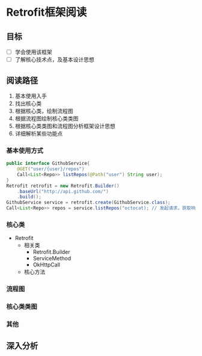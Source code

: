 # Retrofit框架阅读
## 目标
+ [ ] 学会使用该框架
+ [ ] 了解核心技术点，及基本设计思想

## 阅读路径
1. 基本使用入手
2. 找出核心类
3. 根据核心类，绘制流程图
4. 根据流程图绘制核心类类图
5. 根据核心类类图和流程图分析框架设计思想
6. 详细解析某些功能点

### 基本使用方式

```java
public interface GithubService{
	@GET("user/{user}/repos")
	Call<List<Repo>> listRepos(@Path("user") String user);
}
Retrofit retrofit = new Retrofit.Builder()
	.baseUrl("http://api.github.com/")
	.build();
GithubService service = retrofit.create(GithubService.class);
Call<List<Repo>> repos = service.listRepos("octocat); // 发起请求，获取响应
```
### 核心类
+ Retrofit
	+ 相关类 
		+ Retrofit.Builder
		+ ServiceMethod
		+ OkHttpCall
	+ 核心方法
### 流程图
### 核心类类图
### 其他

## 深入分析